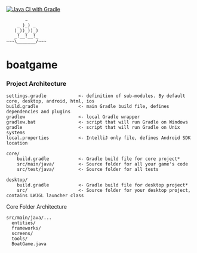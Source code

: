 [![Java CI with Gradle](https://github.com/ENG1-GROUP18/boatgame/actions/workflows/gradle.yml/badge.svg?branch=main)](https://github.com/ENG1-GROUP18/boatgame/actions/workflows/gradle.yml)
```
       ~
    _ )_) _
   )_))_))_)
   _!__!__!_
~~~\_______/~~~
```
# boatgame

### Project Architecture
```
settings.gradle            <- definition of sub-modules. By default core, desktop, android, html, ios
build.gradle               <- main Gradle build file, defines dependencies and plugins
gradlew                    <- local Gradle wrapper
gradlew.bat                <- script that will run Gradle on Windows
gradle                     <- script that will run Gradle on Unix systems
local.properties           <- IntelliJ only file, defines Android SDK location

core/
    build.gradle           <- Gradle build file for core project*
    src/main/java/         <- Source folder for all your game's code
    src/test/java/         <- Source folder for all tests

desktop/
    build.gradle           <- Gradle build file for desktop project*
    src/                   <- Source folder for your desktop project, contains LWJGL launcher class

```

Core Folder Architecture

```
src/main/java/...
  entities/
  frameworks/
  screens/
  tools/
  BoatGame.java
```
